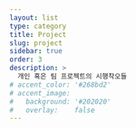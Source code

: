 ```yaml
---
layout: list
type: category
title: Project
slug: project
sidebar: true
order: 3
description: >
  개인 혹은 팀 프로젝트의 시행착오들
# accent_color: '#268bd2'
# accent_image:
#   background: '#202020'
#   overlay:    false
---
```


